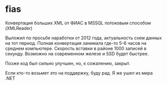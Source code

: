 # fias
Конвертация больших XML от ФИАС в MSSQL потоковым способом (XMLReader)

Выложил по просьбе наработки от 2012 года, актуальность схем данных на тот период.
Полная конвертация занимала где-то 5-6 часов на среднем компьютере. 
Скорость вставки в районе 1000 записей в секунду. Возможно на современном железе и SSD будет быстрее.

Позже код был сильно улучшен, но, к сожалению, закрыт.

Если кто-то возьмет это на поддержку, буду рад. Я же ушел из мира .NET

